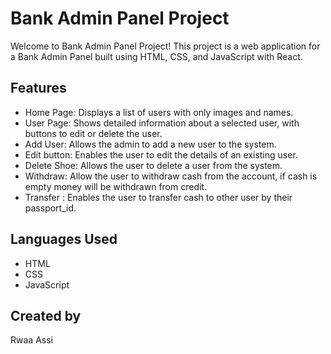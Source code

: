 # Bank Admin Panel Project

Welcome to Bank Admin Panel Project! This project is a web application for a Bank Admin Panel built using HTML, CSS, and JavaScript with React.

## Features

- Home Page: Displays a list of users with only images and names.
- User Page: Shows detailed information about a selected user, with buttons to edit or delete the user.
- Add User: Allows the admin to add a new user to the system.
- Edit button: Enables the user to edit the details of an existing user.
- Delete Shoe: Allows the user to delete a user from the system.
- Withdraw: Allow the user to withdraw cash from the account, if cash is empty money will be withdrawn from credit.
- Transfer : Enables the user to transfer cash to other user by their passport_id.

## Languages Used

- HTML
- CSS
- JavaScript

## Created by

Rwaa Assi
